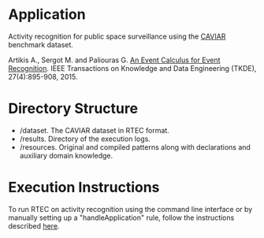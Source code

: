 # Application

Activity recognition for public space surveillance using the [CAVIAR](http://homepages.inf.ed.ac.uk/rbf/CAVIARDATA1/) benchmark dataset.

Artikis A., Sergot M. and Paliouras G. [An Event Calculus for Event Recognition](http://cer.iit.demokritos.gr/publications/papers/2015/artikis-TKDE14.pdf). IEEE Transactions on Knowledge and Data Engineering (TKDE), 27(4):895-908, 2015.

# Directory Structure
- /dataset. The CAVIAR dataset in RTEC format.
- /results. Directory of the execution logs.
- /resources. Original and compiled patterns along with declarations and auxiliary domain knowledge.

# Execution Instructions

To run RTEC on activity recognition using the command line interface or by manually setting up a "handleApplication" rule, follow the instructions described [here](../../README.md).
